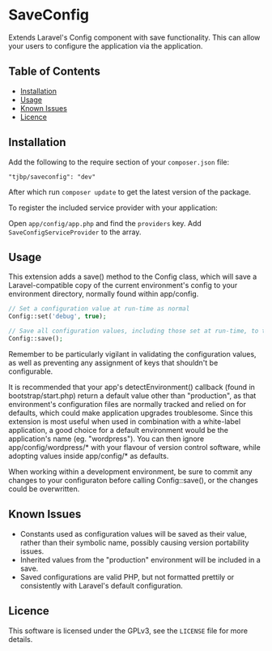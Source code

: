 # SaveConfig

Extends Laravel's Config component with save functionality. This can allow your users to configure the application via the application.

## Table of Contents

- <a href="#installation">Installation</a>
- <a href="#usage">Usage</a>
- <a href="#known-issues">Known Issues</a>
- <a href="#license">Licence</a>

## Installation

Add the following to the require section of your `composer.json` file:

    "tjbp/saveconfig": "dev"

After which run `composer update` to get the latest version of the package.

To register the included service provider with your application:

Open `app/config/app.php` and find the `providers` key. Add `SaveConfigServiceProvider` to the array.

## Usage

This extension adds a save() method to the Config class, which will save a Laravel-compatible copy of the current environment's config to your environment directory, normally found within app/config.

```php
// Set a configuration value at run-time as normal
Config::set('debug', true);

// Save all configuration values, including those set at run-time, to the current environment
Config::save();
```

Remember to be particularly vigilant in validating the configuration values, as well as preventing any assignment of keys that shouldn't be configurable.

It is recommended that your app's detectEnvironment() callback (found in bootstrap/start.php) return a default value other than "production", as that environment's configuration files are normally tracked and relied on for defaults, which could make application upgrades troublesome. Since this extension is most useful when used in combination with a white-label application, a good choice for a default environment would be the application's name (eg. "wordpress"). You can then ignore app/config/wordpress/* with your flavour of version control software, while adopting values inside app/config/* as defaults.

When working within a development environment, be sure to commit any changes to your configuraton before calling Config::save(), or the changes could be overwritten.

## Known Issues

- Constants used as configuration values will be saved as their value, rather than their symbolic name, possibly causing version portability issues.
- Inherited values from the "production" environment will be included in a save.
- Saved configurations are valid PHP, but not formatted prettily or consistently with Laravel's default configuration.

## Licence

This software is licensed under the GPLv3, see the `LICENSE` file for more details.
